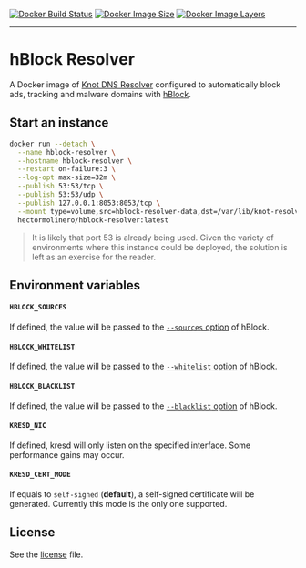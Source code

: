 [![Docker Build Status](https://img.shields.io/docker/build/hectormolinero/hblock-resolver.svg)](https://hub.docker.com/r/hectormolinero/hblock-resolver/)
[![Docker Image Size](https://img.shields.io/microbadger/image-size/hectormolinero/hblock-resolver/latest.svg)](https://hub.docker.com/r/hectormolinero/hblock-resolver/)
[![Docker Image Layers](https://img.shields.io/microbadger/layers/hectormolinero/hblock-resolver/latest.svg)](https://hub.docker.com/r/hectormolinero/hblock-resolver/)

***

# hBlock Resolver

A Docker image of [Knot DNS Resolver](https://www.knot-resolver.cz) configured to automatically block ads, tracking and malware domains with
[hBlock](https://github.com/hectorm/hblock).

## Start an instance

```sh
docker run --detach \
  --name hblock-resolver \
  --hostname hblock-resolver \
  --restart on-failure:3 \
  --log-opt max-size=32m \
  --publish 53:53/tcp \
  --publish 53:53/udp \
  --publish 127.0.0.1:8053:8053/tcp \
  --mount type=volume,src=hblock-resolver-data,dst=/var/lib/knot-resolver/ \
  hectormolinero/hblock-resolver:latest
```
> It is likely that port 53 is already being used. Given the variety of environments where this instance could be deployed, the solution is left as an
> exercise for the reader.

## Environment variables

#### `HBLOCK_SOURCES`
If defined, the value will be passed to the [`--sources` option](https://github.com/hectorm/hblock#script-arguments) of hBlock.

#### `HBLOCK_WHITELIST`
If defined, the value will be passed to the [`--whitelist` option](https://github.com/hectorm/hblock#script-arguments) of hBlock.

#### `HBLOCK_BLACKLIST`
If defined, the value will be passed to the [`--blacklist` option](https://github.com/hectorm/hblock#script-arguments) of hBlock.

#### `KRESD_NIC`
If defined, kresd will only listen on the specified interface. Some performance gains may occur.

#### `KRESD_CERT_MODE`
If equals to `self-signed` (**default**), a self-signed certificate will be generated. Currently this mode is the only one supported.

## License
See the [license](https://github.com/hectorm/hblock-resolver/blob/master/LICENSE.md) file.
